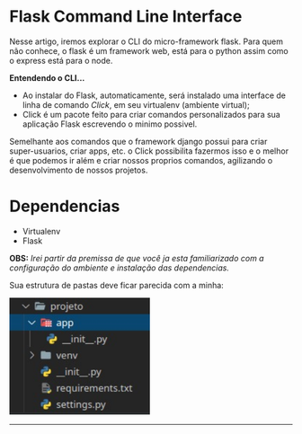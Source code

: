 # Flask Command Line Interface

Nesse artigo, iremos explorar o CLI do micro-framework flask. Para quem não conhece, o flask é um framework web, está para o python assim como o express está para o node.

<b>Entendendo o CLI...</b>
- Ao instalar do Flask, automaticamente, será instalado uma interface de linha de comando <i>Click</i>, em seu virtualenv (ambiente virtual);
- Click é um pacote feito para criar comandos personalizados para sua aplicação Flask escrevendo o minimo possivel.

Semelhante aos comandos que o framework django possui para criar super-usuarios, criar apps, etc. o Click possibilita fazermos isso e o melhor é que podemos ir além e criar nossos proprios comandos, agilizando o desenvolvimento de nossos projetos.


# Dependencias

- Virtualenv
- Flask

<b>OBS:</b> <i>Irei partir da premissa de que você ja esta familiarizado com a configuração do ambiente e instalação das dependencias.</i>

Sua estrutura de pastas deve ficar parecida com a minha:

<img src="imagens/pastas.jpeg" width=250>

<hr>